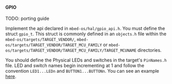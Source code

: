 #### GPIO

TODO: porting guide

Implement the api declared in `mbed-os/hal/gpio_api.h`. You must define the struct `gpio_t`. This struct is commonly defined in an `objects.h` file within the `mbed-os/targets/TARGET_VENDOR/`, `mbed-os/targets/TARGET_VENDOR/TARGET_MCU_FAMILY` or `mbed-os/targets/TARGET_VENDOR/TARGET_MCU_FAMILY/TARGET_MCUNAME` directories.

You should define the Physical LEDs and switches in the target's `PinNames.h` file. LED and switch names begin incrementing at 1 and follow the convention `LED1...LEDn` and `BUTTON1...BUTTONn`. You can see an example [here](https://github.com/ARMmbed/mbed-os/blob/master/targets/TARGET_Freescale/TARGET_MCUXpresso_MCUS/TARGET_MCU_K64F/TARGET_FRDM/PinNames.h#L198).